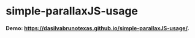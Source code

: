 # simple-parallaxJS-usage


#### Demo:  https://dasilvabrunotexas.github.io/simple-parallaxJS-usage/.
